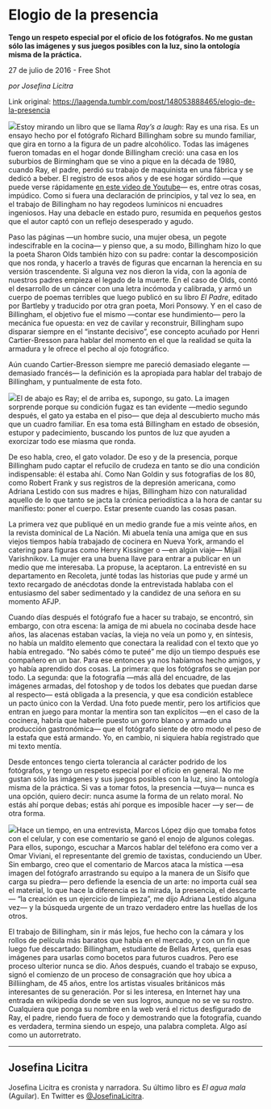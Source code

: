 # Elogio de la presencia

**Tengo un respeto especial por el oficio de los fotógrafos. No me gustan sólo las imágenes y sus juegos posibles con la luz, sino la ontología misma de la práctica.**

27 de julio de 2016 - Free Shot

_por Josefina Licitra_

Link original: https://laagenda.tumblr.com/post/148053888465/elogio-de-la-presencia

![](https://64.media.tumblr.com/c25c92cb935b4f4b46b275ffa15c3642/tumblr_inline_pcx22e13sq1t6q87u_500.jpg)Estoy mirando un libro que se llama *Ray’s a laugh*: Ray es una risa. Es un ensayo hecho por el fotógrafo Richard Billingham sobre su mundo familiar, que gira en torno a la figura de un padre alcohólico. Todas las imágenes fueron tomadas en el hogar donde Billingham creció: una casa en los suburbios de Birmingham que se vino a pique en la década de 1980, cuando Ray, el padre, perdió su trabajo de maquinista en una fábrica y se dedicó a beber. El registro de esos años y de ese hogar sórdido —que puede verse rápidamente [en este video de Youtube](https://www.youtube.com/watch?v=3_T_AKPfVdI)— es, entre otras cosas, impúdico. Como si fuera una declaración de principios, y tal vez lo sea, en el trabajo de Billingham no hay regodeos lumínicos ni encuadres ingeniosos. Hay una debacle en estado puro, resumida en pequeños gestos que el autor captó con un reflejo desesperado y agudo. 

Paso las páginas —un hombre sucio, una mujer obesa, un pegote indescifrable en la cocina— y pienso que, a su modo, Billingham hizo lo que la poeta Sharon Olds también hizo con su padre: contar la descomposición que nos ronda, y hacerlo a través de figuras que encarnan la herencia en su versión trascendente. Si alguna vez nos dieron la vida, con la agonía de nuestros padres empieza el legado de la muerte. En el caso de Olds, contó el desarrollo de un cáncer con una letra incómoda y calibrada, y armó un cuerpo de poemas terribles que luego publicó en su libro *El Padre*, editado por Bartleby y traducido por otra gran poeta, Mori Ponsowy. Y en el caso de Billingham, el objetivo fue el mismo —contar ese hundimiento— pero la mecánica fue opuesta: en vez de cavilar y reconstruir, Billingham supo disparar siempre en el “instante decisivo”, ese concepto acuñado por Henri Cartier-Bresson para hablar del momento en el que la realidad se quita la armadura y le ofrece el pecho al ojo fotográfico. 


Aún cuando Cartier-Bresson siempre me pareció demasiado elegante —demasiado francés— la definición es la apropiada para hablar del trabajo de Billingham, y puntualmente de esta foto.


![](https://64.media.tumblr.com/c25c92cb935b4f4b46b275ffa15c3642/tumblr_inline_pcx22e13sq1t6q87u_500.jpg)El de abajo es Ray; el de arriba es, supongo, su gato. La imagen sorprende porque su condición fugaz es tan evidente —medio segundo después, el gato ya estaba en el piso— que deja al descubierto mucho más que un cuadro familiar. En esa toma está Billingham en estado de obsesión, estupor y padecimiento, buscando los puntos de luz que ayuden a exorcizar todo ese miasma que ronda. 


De eso habla, creo, el gato volador. De eso y de la presencia, porque Billingham pudo captar el refucilo de crudeza en tanto se dio una condición indispensable: él estaba ahí. Como Nan Goldin y sus fotografías de los 80, como Robert Frank y sus registros de la depresión americana, como Adriana Lestido con sus madres e hijas, Billingham hizo con naturalidad aquello de lo que tanto se jacta la crónica periodística a la hora de cantar su manifiesto: poner el cuerpo. Estar presente cuando las cosas pasan. 


La primera vez que publiqué en un medio grande fue a mis veinte años, en la revista dominical de La Nación. Mi abuela tenía una amiga que en sus viejos tiempos había trabajado de cocinera en Nueva York, armando el catering para figuras como Henry Kissinger o —en algún viaje— Mijail Varishnikov. La mujer era una buena llave para entrar a publicar en un medio que me interesaba. La propuse, la aceptaron. La entrevisté en su departamento en Recoleta, junté todas las historias que pude y armé un texto recargado de anécdotas donde la entrevistada hablaba con el entusiasmo del saber sedimentado y la candidez de una señora en su momento AFJP. 


Cuando días después el fotógrafo fue a hacer su trabajo, se encontró, sin embargo, con otra escena: la amiga de mi abuela no cocinaba desde hace años, las alacenas estaban vacías, la vieja no veía un pomo y, en síntesis, no había un maldito elemento que conectara la realidad con el texto que yo había entregado. “No sabés cómo te puteé” me dijo un tiempo después ese compañero en un bar. Para ese entonces ya nos habíamos hecho amigos, y yo había aprendido dos cosas. La primera: que los fotógrafos se quejan por todo. La segunda: que la fotografía —más allá del encuadre, de las imágenes armadas, del fotoshop y de todos los debates que puedan darse al respecto— está obligada a la presencia, y que esa condición establece un pacto único con la Verdad. Una foto puede mentir, pero los artificios que entran en juego para montar la mentira son tan explícitos —en el caso de la cocinera, habría que haberle puesto un gorro blanco y armado una producción gastronómica— que el fotógrafo siente de otro modo el peso de la estafa que está armando. Yo, en cambio, ni siquiera había registrado que mi texto mentía. 


Desde entonces tengo cierta tolerancia al carácter podrido de los fotógrafos, y tengo un respeto especial por el oficio en general. No me gustan sólo las imágenes y sus juegos posibles con la luz, sino la ontología misma de la práctica. Si vas a tomar fotos, la presencia —tuya— nunca es una opción, quiero decir: nunca asume la forma de un relato moral. No estás ahí porque debas; estás ahí porque es imposible hacer —y ser— de otra forma.


![](https://64.media.tumblr.com/82fdf9419e485b180449c736fcd9710d/tumblr_inline_pcx22fESFO1t6q87u_250.jpg)Hace un tiempo, en una entrevista, Marcos López dijo que tomaba fotos con el celular, y con ese comentario se ganó el enojo de algunos colegas. Para ellos, supongo, escuchar a Marcos hablar del teléfono era como ver a Omar Viviani, el representante del gremio de taxistas, conduciendo un Uber. Sin embargo, creo que el comentario de Marcos ataca la mística —esa imagen del fotógrafo arrastrando su equipo a la manera de un Sísifo que carga su piedra— pero defiende la esencia de un arte: no importa cuál sea el material, lo que hace la diferencia es la mirada, la presencia, el descarte — “la creación es un ejercicio de limpieza”, me dijo Adriana Lestido alguna vez— y la búsqueda urgente de un trazo verdadero entre las huellas de los otros.


El trabajo de Billingham, sin ir más lejos, fue hecho con la cámara y los rollos de película más baratos que había en el mercado, y con un fin que luego fue descartado: Billingham, estudiante de Bellas Artes, quería esas imágenes para usarlas como bocetos para futuros cuadros. Pero ese proceso ulterior nunca se dio. Años después, cuando el trabajo se expuso, signó el comienzo de un proceso de consagración que hoy ubica a Billiingham, de 45 años, entre los artistas visuales británicos más interesantes de su generación. Por si les interesa, en Internet hay una entrada en wikipedia donde se ven sus logros, aunque no se ve su rostro. Cualquiera que ponga su nombre en la web verá el rictus desfigurado de Ray, el padre, riendo fuera de foco y demostrando que la fotografía, cuando es verdadera, termina siendo un espejo, una palabra completa. Algo así como un autorretrato.




---

 Josefina Licitra
-----------------

Josefina Licitra es cronista y narradora. Su último libro es *El agua mala* (Aguilar). En Twitter es [@JosefinaLicitra](https://twitter.com/JosefinaLicitra). 


